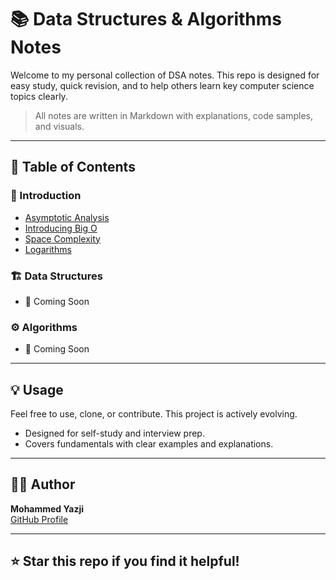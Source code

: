 # 📚 Data Structures & Algorithms Notes

Welcome to my personal collection of DSA notes. This repo is designed for easy study, quick revision, and to help others learn key computer science topics clearly.

> All notes are written in Markdown with explanations, code samples, and visuals.

---

## 📂 Table of Contents

### 🔰 Introduction

- [Asymptotic Analysis](./notes/Intro/1-Asymptotic%20Analysis.md)
- [Introducing Big O](./notes/Intro/2-Introducing%20Big%20O.md)
- [Space Complexity](./notes/Intro/3-Space%20Complexity.md)
- [Logarithms](./notes/Intro/4-Logarithms.md)

### 🏗️ Data Structures

- 📌 Coming Soon

### ⚙️ Algorithms

- 📌 Coming Soon

---

## 💡 Usage

Feel free to use, clone, or contribute. This project is actively evolving.

- Designed for self-study and interview prep.
- Covers fundamentals with clear examples and explanations.

---

## 🧑‍💻 Author

**Mohammed Yazji**  
[GitHub Profile](https://github.com/MohammedYazji)

---

## ⭐️ Star this repo if you find it helpful!
